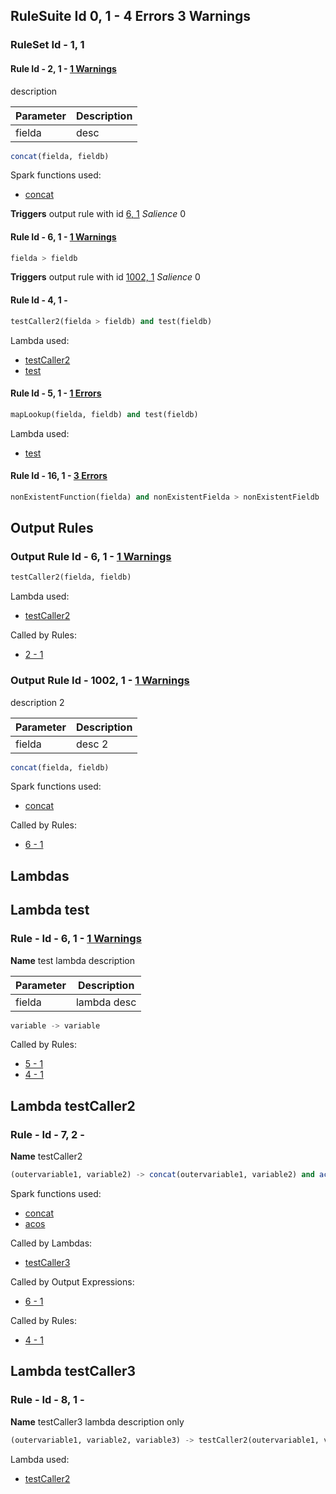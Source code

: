 
## RuleSuite Id 0, 1 <a name="ruleSuite_0_1"></a> - <span class="rule_error">4 Errors</span><span class="rule_warning"> 3 Warnings</span>



### RuleSet Id - 1, 1 <a name="ruleSet_1_1"></a>

#### Rule Id - 2, 1 <a name="rule_2_1"></a> -  <a href="../sampleDocsValidation/#Warnings_2_1" class="rule_warning">1 Warnings</a>
description

|Parameter|Description|
|---|---|
|fielda|desc|



    

```sql
concat(fielda, fieldb)
```

<div class="spark_functions_used comma-list">
<p>Spark functions used:</p>
<ul>

<li> <a target="_blank" href="https://spark.apache.org/docs/latest/api/sql/index.html#concat">concat</a> </li>
</ul>
</div>



__Triggers__ output rule with id <a href="#outputRule_6_1">6, 1</a> _Salience_ 0
 
#### Rule Id - 6, 1 <a name="rule_6_1"></a> -  <a href="../sampleDocsValidation/#Warnings_6_1" class="rule_warning">1 Warnings</a>




    

```sql
fielda > fieldb
```



__Triggers__ output rule with id <a href="#outputRule_1002_1">1002, 1</a> _Salience_ 0
 
#### Rule Id - 4, 1 <a name="rule_4_1"></a> - 




    

```sql
testCaller2(fielda > fieldb) and test(fieldb)
```

<div class="lambdas_used comma-list">
<p>Lambda used:</p>
<ul>

<li> <a href="#lambda_7_2">testCaller2</a> </li>

<li> <a href="#lambda_6_1">test</a> </li>
</ul>
</div>


 
#### Rule Id - 5, 1 <a name="rule_5_1"></a> -  <a href="../sampleDocsValidation/#Errors_5_1" class="rule_error">1 Errors</a>




    

```sql
mapLookup(fielda, fieldb) and test(fieldb)
```

<div class="lambdas_used comma-list">
<p>Lambda used:</p>
<ul>

<li> <a href="#lambda_6_1">test</a> </li>
</ul>
</div>


 
#### Rule Id - 16, 1 <a name="rule_16_1"></a> -  <a href="../sampleDocsValidation/#Errors_16_1" class="rule_error">3 Errors</a>




    

```sql
nonExistentFunction(fielda) and nonExistentFielda > nonExistentFieldb
```


 



## Output Rules


### Output Rule Id - 6, 1 <a name="outputRule_6_1"></a> -  <a href="../sampleDocsValidation/#Warnings_6_1" class="rule_warning">1 Warnings</a>




    

```sql
testCaller2(fielda, fieldb)
```

<div class="lambdas_used comma-list">
<p>Lambda used:</p>
<ul>

<li> <a href="#lambda_7_2">testCaller2</a> </li>
</ul>
</div>



<div class="lambdas_used comma-list">
<p>Called by Rules:</p>
<ul>

<li> <a href="#rule_2_1">2 - 1</a> </li>
</ul>
</div>



### Output Rule Id - 1002, 1 <a name="outputRule_1002_1"></a> -  <a href="../sampleDocsValidation/#Warnings_1002_1" class="rule_warning">1 Warnings</a>
description 2

|Parameter|Description|
|---|---|
|fielda|desc 2|



    

```sql
concat(fielda, fieldb)
```

<div class="spark_functions_used comma-list">
<p>Spark functions used:</p>
<ul>

<li> <a target="_blank" href="https://spark.apache.org/docs/latest/api/sql/index.html#concat">concat</a> </li>
</ul>
</div>



<div class="lambdas_used comma-list">
<p>Called by Rules:</p>
<ul>

<li> <a href="#rule_6_1">6 - 1</a> </li>
</ul>
</div>



## Lambdas


## Lambda test
    
### Rule - Id - 6, 1 <a name="lambda_6_1"></a> -  <a href="../sampleDocsValidation/#Warnings_6_1" class="rule_warning">1 Warnings</a>
__Name__ test
lambda description

|Parameter|Description|
|---|---|
|fielda|lambda desc|



    

```sql
variable -> variable
```



<div class="lambdas_used comma-list">
<p>Called by Rules:</p>
<ul>

<li> <a href="#rule_5_1">5 - 1</a> </li>

<li> <a href="#rule_4_1">4 - 1</a> </li>
</ul>
</div>




## Lambda testCaller2
    
### Rule - Id - 7, 2 <a name="lambda_7_2"></a> - 
__Name__ testCaller2




    

```sql
(outervariable1, variable2) -> concat(outervariable1, variable2) and acos(fielda)
```

<div class="spark_functions_used comma-list">
<p>Spark functions used:</p>
<ul>

<li> <a target="_blank" href="https://spark.apache.org/docs/latest/api/sql/index.html#concat">concat</a> </li>

<li> <a target="_blank" href="https://spark.apache.org/docs/latest/api/sql/index.html#acos">acos</a> </li>
</ul>
</div>



<div class="lambdas_used comma-list">
<p>Called by Lambdas:</p>
<ul>

<li> <a href="#lambda_8_1">testCaller3</a> </li>
</ul>
</div>

<div class="lambdas_used comma-list">
<p>Called by Output Expressions:</p>
<ul>

<li> <a href="#outputRule_6_1">6 - 1</a> </li>
</ul>
</div>

<div class="lambdas_used comma-list">
<p>Called by Rules:</p>
<ul>

<li> <a href="#rule_4_1">4 - 1</a> </li>
</ul>
</div>




## Lambda testCaller3
    
### Rule - Id - 8, 1 <a name="lambda_8_1"></a> - 
__Name__ testCaller3
lambda description only



    

```sql
(outervariable1, variable2, variable3) -> testCaller2(outervariable1, variable2)
```

<div class="lambdas_used comma-list">
<p>Lambda used:</p>
<ul>

<li> <a href="#lambda_7_2">testCaller2</a> </li>
</ul>
</div>







